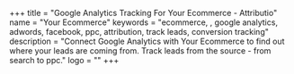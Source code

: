 +++
title = "Google Analytics Tracking For Your Ecommerce - Attributio"
name = "Your Ecommerce"
keywords = "ecommerce, , google analytics, adwords, facebook, ppc, attribution, track leads, conversion tracking"
description = "Connect Google Analytics with Your Ecommerce to find out where your leads are coming from. Track leads from the source - from search to ppc."
logo = ""
+++
